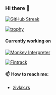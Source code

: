 ### Hi there 👋

<!--
![GitHub stats](https://github-readme-stats.vercel.app/api?username=zivlakmilos&show_icons=true&theme=transparent)
-->

[![GitHub Streak](https://streak-stats.demolab.com?user=zivlakmilos&theme=transparent)](https://git.io/streak-stats)

[![trophy](https://github-profile-trophy.vercel.app/?username=zivlakmilos&theme=algolia)](https://github.com/ryo-ma/github-profile-trophy)

#### Currently working on

[![Monkey Interpreter](https://github-readme-stats.vercel.app/api/pin/?username=zivlakmilos&theme=transparent&repo=ts-monkey-interpreter)](https://github.com/zivlakmilos/ts-monkey-interpreter)

[![Fintrack](https://github-readme-stats.vercel.app/api/pin/?username=zivlakmilos&theme=transparent&repo=fintrack)](https://github.com/zivlakmilos/fintrack)

#### 📫 How to reach me:

- [zivlak.rs](https://zivlak.rs)

<!--

**zivlakmilos/zivlakmilos** is a ✨ _special_ ✨ repository because its `README.md` (this file) appears on your GitHub profile.

Here are some ideas to get you started:

- 🔭 I’m currently working on ...
- 🌱 I’m currently learning ...
- 👯 I’m looking to collaborate on ...
- 🤔 I’m looking for help with ...
- 💬 Ask me about ...
- 📫 How to reach me: ...
- 😄 Pronouns: ...
- ⚡ Fun fact: ...
-->

